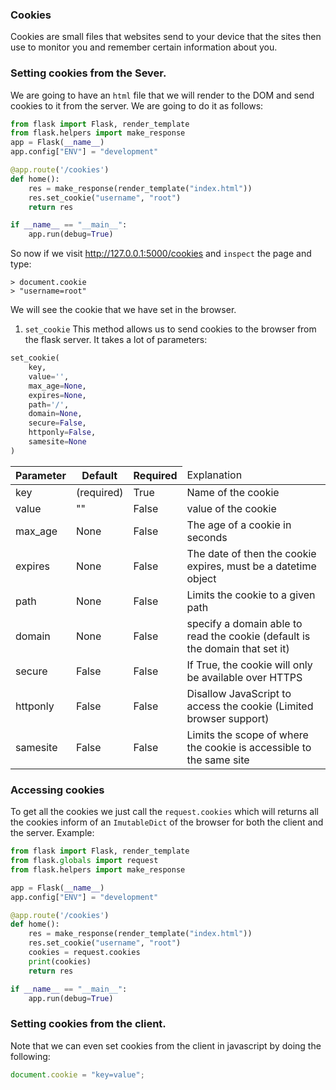 ### Cookies

Cookies are small files that websites send to your device that the sites then use to monitor you and remember certain information about you.

### Setting cookies from the Sever.

We are going to have an `html` file that we will render to the DOM and send cookies to it from the server. We are going to do it as follows:

```py
from flask import Flask, render_template
from flask.helpers import make_response
app = Flask(__name__)
app.config["ENV"] = "development"

@app.route('/cookies')
def home():
    res = make_response(render_template("index.html"))
    res.set_cookie("username", "root")
    return res

if __name__ == "__main__":
    app.run(debug=True)
```

So now if we visit http://127.0.0.1:5000/cookies and `inspect` the page and type:

```
> document.cookie
> "username=root"
```

We will see the cookie that we have set in the browser.

1. `set_cookie`
   This method allows us to send cookies to the browser from the flask server. It takes a lot of parameters:

```py
set_cookie(
    key,
    value='',
    max_age=None,
    expires=None,
    path='/',
    domain=None,
    secure=False,
    httponly=False,
    samesite=None
)
```

   <table>
      <thead>
        <tr>
          <th>Parameter</th>
          <th>Default</th>
          <th>Required</th>
          <td>Explanation</td>
        </tr>
      </thead>
      <tbody>
        <tr>
          <td>key</td>
          <td>(required)</td>
          <td>True</td>
          <td>Name of the cookie</td>
        </tr>
        <tr>
          <td>value</td>
          <td>""</td>
          <td>False</td>
          <td>value of the cookie</td>
        </tr>
        <tr>
          <td>max_age</td>
          <td>None</td>
          <td>False</td>
          <td>The age of a cookie in seconds</td>
        </tr>
        <tr>
          <td>expires</td>
          <td>None</td>
          <td>False</td>
          <td>The date of then the cookie expires, must be a datetime object</td>
        </tr>
        <tr>
          <td>path</td>
          <td>None</td>
          <td>False</td>
          <td>Limits the cookie to a given path</td>
        </tr>
        <tr>
          <td>domain</td>
          <td>None</td>
          <td>False</td>
          <td>specify a domain able to read the cookie (default is the domain that set it)</td>
        </tr>
        <tr>
          <td>secure</td>
          <td>False</td>
          <td>False</td>
          <td>If True, the cookie will only be available over HTTPS</td>
        </tr>
        <tr>
          <td>httponly</td>
          <td>False</td>
          <td>False</td>
          <td>Disallow JavaScript to access the cookie (Limited browser support)</td>
        </tr>
        <tr>
          <td>samesite</td>
          <td>False</td>
          <td>False</td>
          <td>Limits the scope of where the cookie is accessible to the same site</td>
        </tr>
      </tbody>
    </table>

### Accessing cookies

To get all the cookies we just call the `request.cookies` which will returns all the cookies inform of an `ImutableDict` of the browser for both the client and the server. Example:

```python
from flask import Flask, render_template
from flask.globals import request
from flask.helpers import make_response

app = Flask(__name__)
app.config["ENV"] = "development"

@app.route('/cookies')
def home():
    res = make_response(render_template("index.html"))
    res.set_cookie("username", "root")
    cookies = request.cookies
    print(cookies)
    return res

if __name__ == "__main__":
    app.run(debug=True)
```

### Setting cookies from the client.

Note that we can even set cookies from the client in javascript by doing the following:

```js
document.cookie = "key=value";
```
